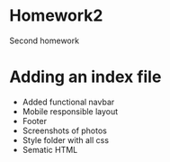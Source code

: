 # Homework2

Second homework

# Adding an index file
* Added functional navbar
* Mobile responsible layout
* Footer
* Screenshots of photos
* Style folder with all css
* Sematic HTML
